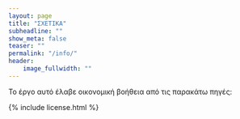 ```yaml
---
layout: page
title: "ΣΧΕΤΙΚΑ"
subheadline: ""
show_meta: false
teaser: ""
permalink: "/info/"
header:
    image_fullwidth: ""
---
```


To έργο αυτό έλαβε οικονομική βοήθεια από τις παρακάτω πηγές:



{% include license.html %}
